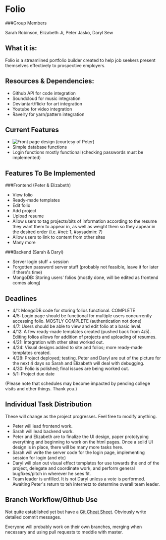 Folio
=========
###Group Members

Sarah Robinson, Elizabeth Ji, Peter Jasko, Daryl Sew

What it is:  
-----------
Folio is a streamlined portfolio builder created to help job seekers present themselves effectively to prospective employers.  

Resources & Dependencies:
------------------------
*   Github API for code integration  
*   Soundcloud for music integration
*   Deviantart/flickr for art integration
*   Youtube for video integration
*   Ravelry for yarn/pattern integration

Current Features
----------------
*   ![Front page design](http://i1322.photobucket.com/albums/u568/Daryl_LikeaBoshkosh/ScreenShot2013-03-25at105308PM1_zpsb15aa15b.png) (courtesy of Peter)
*   Simple database functions  
*   Login functions mostly functional (checking passwords must be implemented)

Features To Be Implemented
--------------------------

###Frontend  (Peter & Elizabeth) 
*   View folio  
*   Ready-made templates
*   Edit folio  
*   Add project  
*   Upload resume  
*   Allow users to tag projects/bits of information according to the resume they want them to appear in, as well as weight them so they appear in the desired order (i.e. #net: 1, #sysadmin: 7)  
*   Allow users to link to content from other sites   
*   Many more

###Backend  (Sarah & Daryl)
*   Server login stuff + session
*   Forgotten password server stuff (probably not feasible, leave it for later if there's time)
*   MongoDB: Storing users' folios (mostly done, will be edited as frontend comes along)

Deadlines
---------

*    4/1: MongoDB code for storing folios functional.  COMPLETE
*    4/5: Login page should be functional for multiple users concurrently accessing folio. MOSTLY COMPLETE (authentication not done)
*    4/7: Users should be able to view and edit folio at a basic level.  
*    4/12: A few ready-made templates created (pushed back from 4/5). Editing folios allows for addition of projects and uploading of resumes.  
*    4/21: Integration with other sites worked out.
*    4/24: Visual designs added to site and folios; more ready-made templates created.  
*    4/28: Project deployed; testing. Peter and Daryl are out of the picture for the next 4 days so Sarah and Elizabeth will deal with debugging.
*    4/30: Folio is polished; final issues are being worked out.  
*    5/1: Project due date  

(Please note that schedules may become impacted by pending college visits and other things. Thank you.)

Individual Task Distribution
----------------------------
These will change as the project progresses. Feel free to modify anything. 
*   Peter will lead frontend work.
*   Sarah will lead backend work.
*   Peter and Elizabeth are to finalize the UI design, paper prototyping everything and beginning to work on the html pages. Once a solid UI design is in place, there will be many more tasks here.  
*   Sarah will write the server code for the login page, implementing session for login (and etc)
*   Daryl will plan out visual effect templates for use towards the end of the project, delegate and coordinate work, and perform general bugfixes/pitch in wherever he sees fit.
*   Team leader is unfilled. It is not Daryl unless a vote is performed. Awaiting Peter's return to teh internetz to determine overall team leader.

Branch Workflow/Github Use
--------------------------
Not quite established yet but have a [Git Cheat Sheet](http://byte.kde.org/~zrusin/git/git-cheat-sheet-medium.png). Obviously write detailed commit messages.

Everyone will probably work on their own branches, merging when necessary and using pull requests to meddle with master.  
